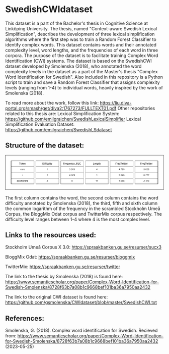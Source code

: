 # SwedishCWIdataset

This dataset is a part of the Bachelor's thesis in Cognitive Science at Linköping University. The thesis, named "Context-aware Swedish Lexical Simplification", describes the development of three lexical simplification algorithms where the first step was to train a Random Forest Classifier to identify complex words. This dataset contains words and their annotated complexity level, word lengths, and the frequencies of each word in three corpora. The purpose of the dataset is to facilitate training Complex Word Identification (CWI) systems. The dataset is based on the SwedishCWI dataset developed by Smolenska (2018), who annotated the word complexity levels in the dataset as a part of the Master's thesis "Complex Word Identification for Swedish". Also included in this repository is a Python script to train and save a Random Forest Classifier that assigns complexity levels (ranging from 1-4) to individual words, heavily inspired by the work of Smolenska (2018). 

To read more about the work, follow this link: https://liu.diva-portal.org/smash/get/diva2:1767273/FULLTEXT01.pdf
Other repositories related to this thesis are: 
Lexical Simplification System: https://github.com/emilgraichen/SwedishLexicalSimplifier
Lexical Simplification Evaluation Dataset: https://github.com/emilgraichen/SwedishLSdataset



## Structure of the dataset:


![A picture showing the structure of the dataset](images/dataset_structure.png?raw=true "Title")

The first column contains the word, the second column contains the word difficulty annotated by Smolenska (2018), the third, fifth and sixth column the common logarithm of the frequency in the scrambled Stockholm Umeå Corpus, the BloggMix Odat corpus and TwitterMix corpus respectively. The difficulty level ranges between 1-4 where 4 is the most complex level. 



## Links to the resources used:

Stockholm Umeå Corpus X 3.0: https://spraakbanken.gu.se/resurser/sucx3

BloggMix Odat: https://spraakbanken.gu.se/resurser/bloggmix

TwitterMix: https://spraakbanken.gu.se/resurser/twitter


The link to the thesis by Smolenska (2018) is found here: https://www.semanticscholar.org/paper/Complex-Word-Identification-for-Swedish-Smolenska/8728f63b7a08b1c9668bef101ba36a7950aa2432

The link to the original CWI dataset is found here: https://github.com/gsmolenska/CWIdataset/blob/master/SwedishCWI.txt


## References: 
Smolenska, G. (2018). Complex word identification for Swedish. Recieved from: https://www.semanticscholar.org/paper/Complex-Word-Identification-for-Swedish-Smolenska/8728f63b7a08b1c9668bef101ba36a7950aa2432 (2023-05-25)
